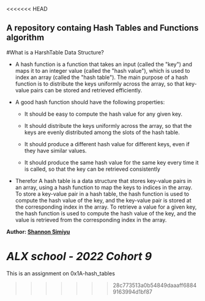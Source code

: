 <<<<<<< HEAD
## A repository containg Hash Tables and Functions algorithm

#What is a HarshTable Data Structure?

- A hash function is a function that takes an input (called the "key") and maps it to an integer value (called the "hash value"), which is used to index an array (called the "hash table"). The main purpose of a hash function is to distribute the keys uniformly across the array, so that key-value pairs can be stored and retrieved efficiently.

- A good hash function should have the following properties:
	- It should be easy to compute the hash value for any given key.
	- It should distribute the keys uniformly across the array, so that the keys are evenly distributed among the slots of the hash table.
	- It should produce a different hash value for different keys, even if they have similar values.

	- It should produce the same hash value for the same key every time it is called, so that the key can be retrieved consistently

- Therefor A hash table is a data structure that stores key-value pairs in an array, using a hash function to map the keys to indices in the array. To store a key-value pair in a hash table, the hash function is used to compute the hash value of the key, and the key-value pair is stored at the corresponding index in the array. To retrieve a value for a given key, the hash function is used to compute the hash value of the key, and the value is retrieved from the corresponding index in the array.


**Author: [Shannon Simiyu](https://www.linkedin.com/in/shannon-simiyu-660360200/)**

*ALX school - 2022 Cohort 9*
=======
This is an assignment on 0x1A-hash_tables
>>>>>>> 28c773513a0b54849daaaff68849163994d1bf87
